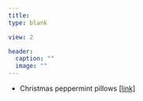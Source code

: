 ```yaml
---
title: 
type: blank

view: 2

header:
  caption: ""
  image: ""
---
```


* Christmas peppermint pillows [[link]](https://www.youtube.com/watch?v=cbMhZ4kwLKk)
